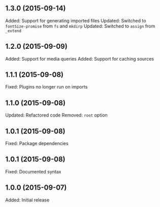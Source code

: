 ## 1.3.0 (2015-09-14)

Added: Support for generating imported files
Updated: Switched to `fontSize-promise` from `fs` and `mkdirp`
Updated: Switched to `assign` from `_extend`

## 1.2.0 (2015-09-09)

Added: Support for media queries
Added: Support for caching sources

## 1.1.1 (2015-09-08)

Fixed: Plugins no longer run on imports

## 1.1.0 (2015-09-08)

Updated: Refactored code
Removed: `root` option

## 1.0.1 (2015-09-08)

Fixed: Package dependencies

## 1.0.1 (2015-09-08)

Fixed: Documented syntax

## 1.0.0 (2015-09-07)

Added: Initial release

